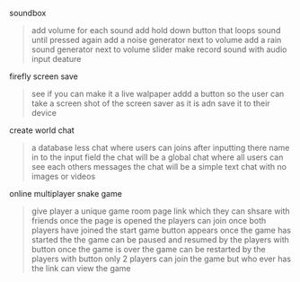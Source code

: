 soundbox
> add volume for each sound
> add hold down button that loops sound until pressed again
> add a noise generator next to volume
> add a rain sound generator next to volume slider
> make record sound with audio input deature

firefly screen save
> see if you can make it a live walpaper
> addd a button so the user can take a screen shot of the screen saver as it is adn save it to their device

create world chat
> a database less chat where users can joins after inputting there name in to the input field
> the chat will be a global chat where all users can see each others messages
> the chat will be a simple text chat with no images or videos

online multiplayer snake game
> give player a unique game room page link which they can shsare with friends
> once the page is opened the players can join 
> once both players have joined the start game button appears
> once the game has started the the game can be paused and resumed by the players with button
> once the game is over the game can be restarted by the players with button
> only 2 players can join the game but who ever has the link can view the game